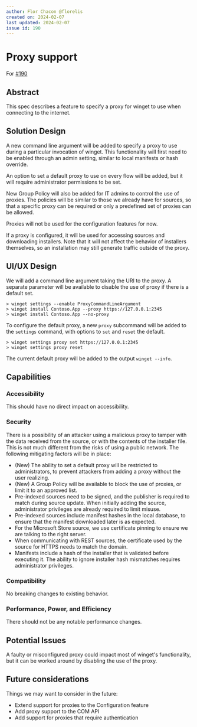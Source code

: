 ```yaml
---
author: Flor Chacon @florelis
created on: 2024-02-07
last updated: 2024-02-07
issue id: 190
---
```


# Proxy support

For [#190](https://github.com/microsoft/winget-cli/issues/190)

## Abstract

This spec describes a feature to specify a proxy for winget to use when connecting to the internet.

## Solution Design

A new command line argument will be added to specify a proxy to use during a particular invocation of winget.
This functionality will first need to be enabled through an admin setting, similar to local manifests or hash override.

An option to set a default proxy to use on every flow will be added, but it will require administrator permissions to be set.

New Group Policy will also be added for IT admins to control the use of proxies.
The policies will be similar to those we already have for sources, so that a specific proxy can be required or only a predefined set of proxies can be allowed.

Proxies will not be used for the configuration features for now.

If a proxy is configured, it will be used for accessing sources and downloading installers.
Note that it will not affect the behavior of installers themselves, so an installation may still generate traffic outside of the proxy.

## UI/UX Design

We will add a command line argument taking the URI to the proxy.
A separate parameter will be available to disable the use of proxy if there is a default set.

```
> winget settings --enable ProxyCommandLineArgument
> winget install Contoso.App --proxy https://127.0.0.1:2345
> winget install Contoso.App --no-proxy
```

To configure the default proxy, a new `proxy` subcommand will be added to the `settings` command, with options to `set` and `reset` the default.

```
> winget settings proxy set https://127.0.0.1:2345
> winget settings proxy reset
```

The current default proxy will be added to the output `winget --info`.

## Capabilities

### Accessibility

This should have no direct impact on accessibility.

### Security

There is a possibility of an attacker using a malicious proxy to tamper with the data received from the source, or with the contents of the installer file.
This is not much different from the risks of using a public network.
The following mitigating factors will be in place:
* (New) The ability to set a default proxy will be restricted to administrators, to prevent attackers from adding a proxy without the user realizing.
* (New) A Group Policy will be available to block the use of proxies, or limit it to an approved list.
* Pre-indexed sources need to be signed, and the publisher is required to match during source update.
  When initially adding the source, administrator privileges are already required to limit misuse.
* Pre-indexed sources include manifest hashes in the local database, to ensure that the manifest downloaded later is as expected.
* For the Microsoft Store source, we use certificate pinning to ensure we are talking to the right server.
* When communicating with REST sources, the certificate used by the source for HTTPS needs to match the domain.
* Manifests include a hash of the installer that is validated before executing it.
  The ability to ignore installer hash mismatches requires administrator privileges.

### Compatibility

No breaking changes to existing behavior.

### Performance, Power, and Efficiency

There should not be any notable performance changes.

## Potential Issues

A faulty or misconfigured proxy could impact most of winget's functionality, but it can be worked around by disabling the use of the proxy.

## Future considerations

Things we may want to consider in the future:
* Extend support for proxies to the Configuration feature
* Add proxy support to the COM API
* Add support for proxies that require authentication
